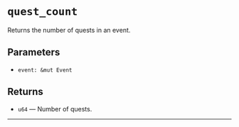 # `quest_count`

Returns the number of quests in an event.

## Parameters
- `event: &mut Event`

## Returns
- `u64` — Number of quests.

---
